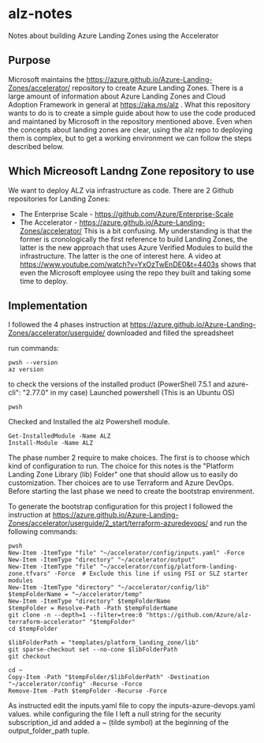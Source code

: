 # alz-notes
Notes about building Azure Landing Zones using the Accelerator

## Purpose
Microsoft maintains the https://azure.github.io/Azure-Landing-Zones/accelerator/ repository to create Azure Landing Zones.
There is a large amount of information about Azure Landing Zones and Cloud Adoption Framework in general at https://aka.ms/alz . What this repository wants to do is to create a simple guide about how to use the code produced and maintaned by Microsoft in the repository mentioned above.
Even when the concepts about landing zones are clear, using the alz repo to deploying them is complex, but to get a working environment we can follow the steps described below.

## Which Micreosoft Landng Zone repository to use
We want to deploy ALZ via infrastructure as code.
There are 2 Github repositories for Landing Zones: 
* The Enterprise Scale - https://github.com/Azure/Enterprise-Scale
* The Accelerator - https://azure.github.io/Azure-Landing-Zones/accelerator/
This is a bit confusing. My understanding is that the former is cronologically the first reference to build Landing Zones, the latter is the new approach that uses Azure Verified Modules to build the infrastructure.
The latter is the one of interest here.
A video at https://www.youtube.com/watch?v=YxOzTwEnDE0&t=4403s shows that even the Microsoft employee using the repo they built and taking some time to deploy.

## Implementation
I followed the 4 phases instruction at https://azure.github.io/Azure-Landing-Zones/accelerator/userguide/
downloaded and filled the spreadsheet

run commands:
```
pwsh --version
az version
```
to check the versions of the installed product (PowerShell 7.5.1 and azure-cli": "2.77.0" in my case)
Launched powershell (This is an Ubuntu OS)
```
pwsh
```
Checked and Installed the alz Powershell module.
```
Get-InstalledModule -Name ALZ
Install-Module -Name ALZ
```
The phase number 2 require to make choices. The first is to choose which kind of configuration to run. The choice for this notes is the "Platform Landing Zone Library (lib) Folder" one that should allow us to easily do customization. Ther choices are to use Terraform and Azure DevOps.
Before starting the last phase we need to create the bootstrap envirenment.

To generate the bootstrap configuration for this project I followed the instruction at https://azure.github.io/Azure-Landing-Zones/accelerator/userguide/2_start/terraform-azuredevops/ and run the following commands:
```
pwsh
New-Item -ItemType "file" "~/accelerator/config/inputs.yaml" -Force
New-Item -ItemType "directory" "~/accelerator/output"
New-Item -ItemType "file" "~/accelerator/config/platform-landing-zone.tfvars" -Force  # Exclude this line if using FSI or SLZ starter modules
New-Item -ItemType "directory" "~/accelerator/config/lib"
$tempFolderName = "~/accelerator/temp"
New-Item -ItemType "directory" $tempFolderName
$tempFolder = Resolve-Path -Path $tempFolderName
git clone -n --depth=1 --filter=tree:0 "https://github.com/Azure/alz-terraform-accelerator" "$tempFolder"
cd $tempFolder

$libFolderPath = "templates/platform_landing_zone/lib"
git sparse-checkout set --no-cone $libFolderPath
git checkout

cd ~
Copy-Item -Path "$tempFolder/$libFolderPath" -Destination "~/accelerator/config" -Recurse -Force
Remove-Item -Path $tempFolder -Recurse -Force
```
As instructed edit the inputs.yaml file to copy the inputs-azure-devops.yaml values.
while configuring the file I left a null string for the security subscription_id and added a ~ (tilde symbol) at the beginning of the output_folder_path tuple. 


